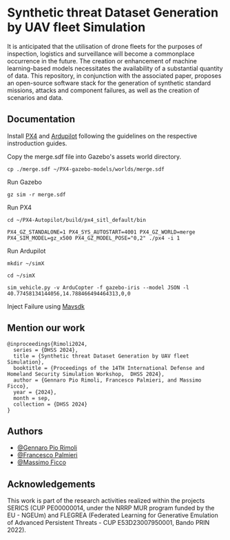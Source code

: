 
# Synthetic threat Dataset Generation by UAV fleet Simulation
It is anticipated that the utilisation of drone fleets for the purposes of inspection, logistics and surveillance will become a commonplace occurrence in the future. The creation or enhancement of machine learning-based models necessitates the availability of a substantial quantity of data. This repository, in conjunction with the associated paper, proposes an open-source software stack for the generation of synthetic standard missions, attacks and component failures, as well as the creation of scenarios and data.
## Documentation
Install [PX4](https://docs.px4.io/main/en/sim_gazebo_gz/) and [Ardupilot](https://ardupilot.org/dev/docs/sitl-simulator-software-in-the-loop.html#sitl-simulator-software-in-the-loop) following the guidelines on the respective  instroduction guides.

Copy the merge.sdf file into Gazebo's assets world directory.
```
cp ./merge.sdf ~/PX4-gazebo-models/worlds/merge.sdf
```

Run Gazebo
```
gz sim -r merge.sdf
```

Run PX4
```
cd ~/PX4-Autopilot/build/px4_sitl_default/bin

PX4_GZ_STANDALONE=1 PX4_SYS_AUTOSTART=4001 PX4_GZ_WORLD=merge PX4_SIM_MODEL=gz_x500 PX4_GZ_MODEL_POSE="0,2" ./px4 -i 1
```

Run Ardupilot
```
mkdir ~/simX

cd ~/simX

sim_vehicle.py -v ArduCopter -f gazebo-iris --model JSON -l 40.77458134144056,14.788466494464313,0,0

```

Inject Failure using [Mavsdk](https://mavsdk.mavlink.io/main/en/cpp/api_reference/classmavsdk_1_1_failure.html)
## Mention our work
```
@inproceedings{Rimoli2024,
  series = {DHSS 2024},
  title = {Synthetic threat Dataset Generation by UAV fleet Simulation},
  booktitle = {Proceedings of the 14TH International Defense and Homeland Security Simulation Workshop,  DHSS 2024},
  author = {Gennaro Pio Rimoli, Francesco Palmieri, and Massimo Ficco},
  year = {2024},
  month = sep,
  collection = {DHSS 2024}
}
```
## Authors

- [@Gennaro Pio Rimoli](https://github.com/gprimoli)
- [@Francesco Palmieri](https://docenti.unisa.it/026587/home)
- [@Massimo Ficco](https://docenti.unisa.it/058291/home)


## Acknowledgements

This work is part of the research activities realized within the projects SERICS (CUP  PE00000014, under the NRRP MUR program funded by the EU - NGEUm) and FLEGREA (Federated Learning for Generative Emulation of Advanced Persistent Threats - CUP E53D23007950001, Bando PRIN 2022).

